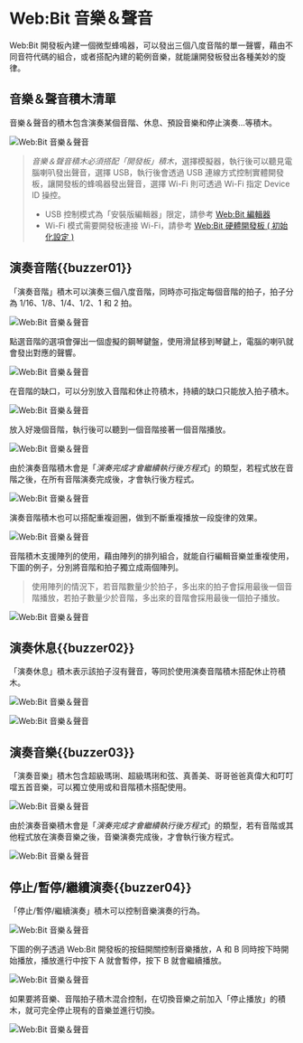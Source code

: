 # Web:Bit 音樂＆聲音

Web:Bit 開發板內建一個微型蜂鳴器，可以發出三個八度音階的單一聲響，藉由不同音符代碼的組合，或者搭配內建的範例音樂，就能讓開發板發出各種美妙的旋律。

## 音樂＆聲音積木清單

音樂＆聲音的積木包含演奏某個音階、休息、預設音樂和停止演奏...等積木。

![Web:Bit 音樂＆聲音](../../../../media/zh-tw/education/board/buzzer-01.jpg)

> *音樂＆聲音積木必須搭配「開發板」積木*，選擇模擬器，執行後可以聽見電腦喇叭發出聲音，選擇 USB，執行後會透過 USB 連線方式控制實體開發板，讓開發板的蜂鳴器發出聲音，選擇 Wi-Fi 則可透過 Wi-Fi 指定 Device ID 操控。
> - USB 控制模式為「安裝版編輯器」限定，請參考 [Web:Bit 編輯器](../index.html#software)
> - Wi-Fi 模式需要開發板連接 Wi-Fi，請參考 [Web:Bit 硬體開發板 ( 初始化設定 )](../info/setup.html)

## 演奏音階{{buzzer01}}

「演奏音階」積木可以演奏三個八度音階，同時亦可指定每個音階的拍子，拍子分為 1/16、1/8、1/4、1/2、1 和 2 拍。

![Web:Bit 音樂＆聲音](../../../../media/zh-tw/education/board/buzzer-02.jpg)

點選音階的選項會彈出一個虛擬的鋼琴鍵盤，使用滑鼠移到琴鍵上，電腦的喇叭就會發出對應的聲響。

![Web:Bit 音樂＆聲音](../../../../media/zh-tw/education/board/buzzer-03.gif)

在音階的缺口，可以分別放入音階和休止符積木，持續的缺口只能放入拍子積木。

![Web:Bit 音樂＆聲音](../../../../media/zh-tw/education/board/buzzer-08.jpg)

放入好幾個音階，執行後可以聽到一個音階接著一個音階播放。

![Web:Bit 音樂＆聲音](../../../../media/zh-tw/education/board/buzzer-04.gif)

由於演奏音階積木會是「*演奏完成才會繼續執行後方程式*」的類型，若程式放在音階之後，在所有音階演奏完成後，才會執行後方程式。

![Web:Bit 音樂＆聲音](../../../../media/zh-tw/education/board/buzzer-05.gif)

演奏音階積木也可以搭配重複迴圈，做到不斷重複播放一段旋律的效果。

![Web:Bit 音樂＆聲音](../../../../media/zh-tw/education/board/buzzer-06.gif)

音階積木支援陣列的使用，藉由陣列的排列組合，就能自行編輯音樂並重複使用，下圖的例子，分別將音階和拍子獨立成兩個陣列。

> 使用陣列的情況下，若音階數量少於拍子，多出來的拍子會採用最後一個音階播放，若拍子數量少於音階，多出來的音階會採用最後一個拍子播放。

![Web:Bit 音樂＆聲音](../../../../media/zh-tw/education/board/buzzer-09.jpg)


## 演奏休息{{buzzer02}}

「演奏休息」積木表示該拍子沒有聲音，等同於使用演奏音階積木搭配休止符積木。

![Web:Bit 音樂＆聲音](../../../../media/zh-tw/education/board/buzzer-07.jpg)

![Web:Bit 音樂＆聲音](../../../../media/zh-tw/education/board/buzzer-10.gif)

## 演奏音樂{{buzzer03}}

「演奏音樂」積木包含超級瑪琍、超級瑪琍和弦、真善美、哥哥爸爸真偉大和叮叮噹五首音樂，可以獨立使用或和音階積木搭配使用。

![Web:Bit 音樂＆聲音](../../../../media/zh-tw/education/board/buzzer-11.jpg)

由於演奏音樂積木會是「*演奏完成才會繼續執行後方程式*」的類型，若有音階或其他程式放在演奏音樂之後，音樂演奏完成後，才會執行後方程式。

![Web:Bit 音樂＆聲音](../../../../media/zh-tw/education/board/buzzer-12.gif)


## 停止/暫停/繼續演奏{{buzzer04}}

「停止/暫停/繼續演奏」積木可以控制音樂演奏的行為。

![Web:Bit 音樂＆聲音](../../../../media/zh-tw/education/board/buzzer-13.jpg)

下圖的例子透過 Web:Bit 開發板的按鈕開關控制音樂播放，A 和 B 同時按下時開始播放，播放進行中按下 A 就會暫停，按下 B 就會繼續播放。

![Web:Bit 音樂＆聲音](../../../../media/zh-tw/education/board/buzzer-14.gif)

如果要將音樂、音階拍子積木混合控制，在切換音樂之前加入「停止播放」的積木，就可完全停止現有的音樂並進行切換。

![Web:Bit 音樂＆聲音](../../../../media/zh-tw/education/board/buzzer-15.jpg)

